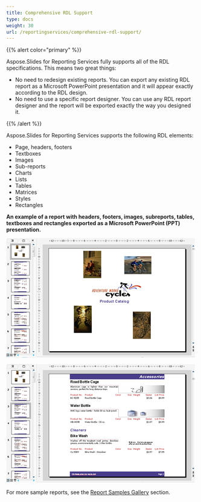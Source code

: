 ```yaml
---
title: Comprehensive RDL Support
type: docs
weight: 30
url: /reportingservices/comprehensive-rdl-support/
---
```


{{% alert color="primary" %}} 

Aspose.Slides for Reporting Services fully supports all of the RDL specifications. This means two great things: 

- No need to redesign existing reports. You can export any existing RDL report as a Microsoft PowerPoint presentation and it will appear exactly according to the RDL design.
- No need to use a specific report designer. You can use any RDL report designer and the report will be exported exactly the way you designed it.

{{% /alert %}} 

Aspose.Slides for Reporting Services supports the following RDL elements: 

- Page, headers, footers
- Textboxes
- Images
- Sub-reports
- Charts
- Lists
- Tables
- Matrices
- Styles
- Rectangles

**An example of a report with headers, footers, images, subreports, tables, textboxes and rectangles exported as a Microsoft PowerPoint (PPT) presentation.** 

![todo:image_alt_text](comprehensive-rdl-support_1.png)




![todo:image_alt_text](comprehensive-rdl-support_2.png)

For more sample reports, see the [Report Samples Gallery](/slides/reportingservices/sample-reports-gallery/) section. 
